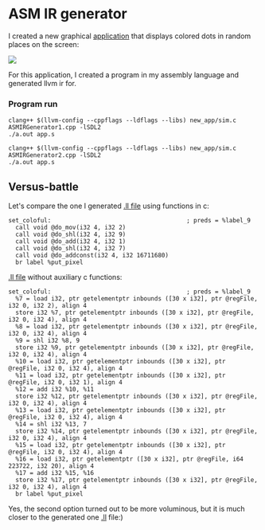 # ASM IR generator

I created a new graphical [application](./new_app/app.c) that displays colored dots in random places on the screen:

![](./for_readme/game.gif)

For this application, I created a program in my assembly language and generated llvm ir for.

### Program run

```
clang++ $(llvm-config --cppflags --ldflags --libs) new_app/sim.c ASMIRGenerator1.cpp -lSDL2
./a.out app.s
```

```
clang++ $(llvm-config --cppflags --ldflags --libs) new_app/sim.c ASMIRGenerator2.cpp -lSDL2
./a.out app.s
```

## Versus-battle

Let's compare the one I generated [.ll file](./myIR1.ll) using functions in c:

```
set_coloful:                                      ; preds = %label_9
  call void @do_mov(i32 4, i32 2)
  call void @do_shl(i32 4, i32 9)
  call void @do_add(i32 4, i32 1)
  call void @do_shl(i32 4, i32 7)
  call void @do_addconst(i32 4, i32 16711680)
  br label %put_pixel
```

[.ll file](./myIR2.ll) without auxiliary с functions:

```
set_coloful:                                      ; preds = %label_9
  %7 = load i32, ptr getelementptr inbounds ([30 x i32], ptr @regFile, i32 0, i32 2), align 4
  store i32 %7, ptr getelementptr inbounds ([30 x i32], ptr @regFile, i32 0, i32 4), align 4
  %8 = load i32, ptr getelementptr inbounds ([30 x i32], ptr @regFile, i32 0, i32 4), align 4
  %9 = shl i32 %8, 9
  store i32 %9, ptr getelementptr inbounds ([30 x i32], ptr @regFile, i32 0, i32 4), align 4
  %10 = load i32, ptr getelementptr inbounds ([30 x i32], ptr @regFile, i32 0, i32 4), align 4
  %11 = load i32, ptr getelementptr inbounds ([30 x i32], ptr @regFile, i32 0, i32 1), align 4
  %12 = add i32 %10, %11
  store i32 %12, ptr getelementptr inbounds ([30 x i32], ptr @regFile, i32 0, i32 4), align 4
  %13 = load i32, ptr getelementptr inbounds ([30 x i32], ptr @regFile, i32 0, i32 4), align 4
  %14 = shl i32 %13, 7
  store i32 %14, ptr getelementptr inbounds ([30 x i32], ptr @regFile, i32 0, i32 4), align 4
  %15 = load i32, ptr getelementptr inbounds ([30 x i32], ptr @regFile, i32 0, i32 4), align 4
  %16 = load i32, ptr getelementptr ([30 x i32], ptr @regFile, i64 223722, i32 20), align 4
  %17 = add i32 %15, %16
  store i32 %17, ptr getelementptr inbounds ([30 x i32], ptr @regFile, i32 0, i32 4), align 4
  br label %put_pixel
```

Yes, the second option turned out to be more voluminous, but it is much closer to the generated one [.ll](./new_app/app.ll) file:)
